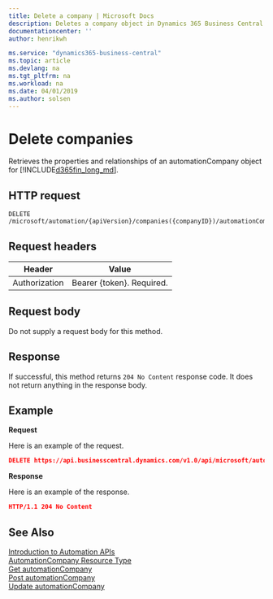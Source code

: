 ```yaml
---
title: Delete a company | Microsoft Docs
description: Deletes a company object in Dynamics 365 Business Central.
documentationcenter: ''
author: henrikwh

ms.service: "dynamics365-business-central"
ms.topic: article
ms.devlang: na
ms.tgt_pltfrm: na
ms.workload: na
ms.date: 04/01/2019
ms.author: solsen
---
```


# Delete companies
Retrieves the properties and relationships of an automationCompany object for [!INCLUDE[d365fin_long_md](../developer/includes/d365fin_long_md.md)].

## HTTP request
```
DELETE /microsoft/automation/{apiVersion}/companies({companyID})/automationCompanies({companyIDToBeDeleted})
```

## Request headers
|Header|Value|
|------|-----|
|Authorization  |Bearer {token}. Required. |

## Request body
Do not supply a request body for this method.

## Response
If successful, this method returns ```204 No Content``` response code. It does not return anything in the response body.

## Example

**Request**

Here is an example of the request.
```json
DELETE https://api.businesscentral.dynamics.com/v1.0/api/microsoft/automation/beta/companies({id})/automationCompanies({{companyIDToBeDeleted}})
```

**Response**

Here is an example of the response. 
```json
HTTP/1.1 204 No Content
```


## See Also 
[Introduction to Automation APIs](itpro-introduction-to-automation-apis.md)  
[AutomationCompany Resource Type](dynamics-microsoft-automation-automationCompany.md)  
[Get automationCompany](dynamics-microsoft-automation-automationCompanies-get.md)  
[Post automationCompany](dynamics-microsoft-automation-automationCompanies-post.md)  
[Update automationCompany](dynamics-microsoft-automation-automationCompanies-patch.md)  
